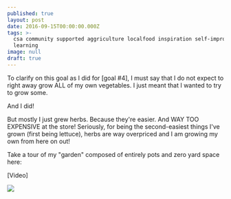 ```yaml
---
published: true
layout: post
date: 2016-09-15T00:00:00.000Z
tags: >-
  csa community supported aggriculture localfood inspiration self-improvement
  learning
image: null
draft: true
---
```

To clarify on this goal as I did for [goal #4], I must say that I do not expect to right away grow ALL of my own vegetables. I just meant that I wanted to try to grow some.

And I did!

But mostly I just grew herbs. Because they're easier. And WAY TOO EXPENSIVE at the store! Seriously, for being the second-easiest things I've grown (first being lettuce), herbs are way overpriced and I am growing my own from here on out!

Take a tour of my "garden" composed of entirely pots and zero yard space here:

[Video]

<a href="//www.pinterest.com/pin/create/button/" data-pin-do="buttonBookmark"  data-pin-color="red"><img src="//assets.pinterest.com/images/pidgets/pinit_fg_en_rect_red_20.png" /></a>
<!-- Please call pinit.js only once per page -->
<script type="text/javascript" async defer src="//assets.pinterest.com/js/pinit.js"></script>
